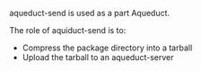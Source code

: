 aqueduct-send is used as a part Aqueduct.

The role of aquiduct-send is to:
* Compress the package directory into a tarball
* Upload the tarball to an aqueduct-server
